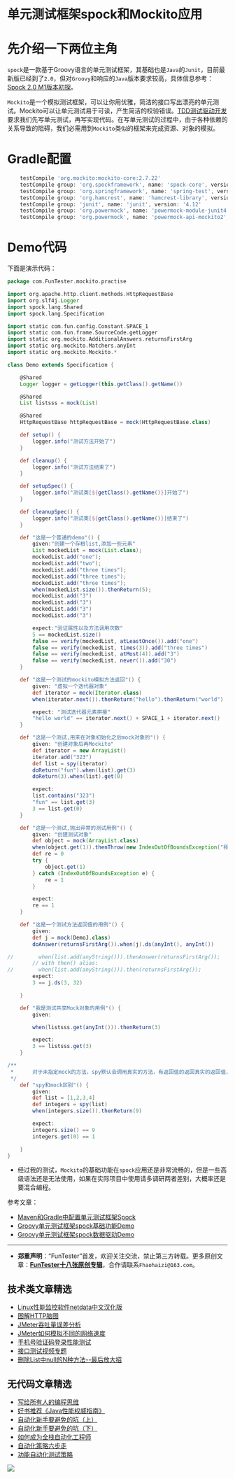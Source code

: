 # 单元测试框架spock和Mockito应用

# 先介绍一下两位主角

`spock`是一款基于Groovy语言的单元测试框架，其基础也是`Java`的`Junit`，目前最新版已经到了`2.0`，但对`Groovy`和响应的`Java`版本要求较高，具体信息参考：[Spock 2.0 M1版本初探](https://mp.weixin.qq.com/s/nyYh2QzER03kIk-w9P9GNw)。

`Mockito`是一个模拟测试框架，可以让你用优雅，简洁的接口写出漂亮的单元测试。Mockito可以让单元测试易于可读，产生简洁的校验错误。[TDD测试驱动开发](https://mp.weixin.qq.com/s/diW_2HSbWMEsn8G6uQriOg)要求我们先写单元测试，再写实现代码。在写单元测试的过程中，由于各种依赖的关系导致的阻碍，我们必需用到`Mockito`类似的框架来完成资源、对象的模拟。

# Gradle配置


```Groovy
    testCompile 'org.mockito:mockito-core:2.7.22'
    testCompile group: 'org.spockframework', name: 'spock-core', version: '1.3-groovy-2.5'
    testCompile group: 'org.springframework', name: 'spring-test', version: '5.1.9.RELEASE'
    testCompile group: 'org.hamcrest', name: 'hamcrest-library', version: '1.3'
    testCompile group: 'junit', name: 'junit', version: '4.12'
    testCompile group: 'org.powermock', name: 'powermock-module-junit4', version: '2.0.0'
    testCompile group: 'org.powermock', name: 'powermock-api-mockito2', version: '2.0.2'
```

# Demo代码

下面是演示代码：


```Groovy
package com.FunTester.mockito.practise

import org.apache.http.client.methods.HttpRequestBase
import org.slf4j.Logger
import spock.lang.Shared
import spock.lang.Specification

import static com.fun.config.Constant.SPACE_1
import static com.fun.frame.SourceCode.getLogger
import static org.mockito.AdditionalAnswers.returnsFirstArg
import static org.mockito.Matchers.anyInt
import static org.mockito.Mockito.*

class Demo extends Specification {

    @Shared
    Logger logger = getLogger(this.getClass().getName())

    @Shared
    List listsss = mock(List)

    @Shared
    HttpRequestBase httpRequestBase = mock(HttpRequestBase.class)

    def setup() {
        logger.info("测试方法开始了")
    }

    def cleanup() {
        logger.info("测试方法结束了")
    }

    def setupSpec() {
        logger.info("测试类[${getClass().getName()}]开始了")
    }

    def cleanupSpec() {
        logger.info("测试类[${getClass().getName()}]结束了")
    }

    def "这是一个普通的demo"() {
        given:"创建一个存根list,添加一些元素"
        List mockedList = mock(List.class);
        mockedList.add("one");
        mockedList.add("two");
        mockedList.add("three times");
        mockedList.add("three times");
        mockedList.add("three times");
        when(mockedList.size()).thenReturn(5);
        mockedList.add("3")
        mockedList.add("3")
        mockedList.add("3")
        mockedList.add("3")

        expect:"验证属性以及方法调用次数"
        5 == mockedList.size()
        false == verify(mockedList, atLeastOnce()).add("one")
        false == verify(mockedList, times(3)).add("three times")
        false == verify(mockedList, atMost(4)).add("3")
        false == verify(mockedList, never()).add("30")
    }

    def "这是一个测试的mockito模拟方法返回"() {
        given: "虚拟一个迭代器对象"
        def iterator = mock(Iterator.class)
        when(iterator.next()).thenReturn("hello").thenReturn("world")

        expect: "测试迭代器元素拼接"
        "hello world" == iterator.next() + SPACE_1 + iterator.next()
    }

    def "这是一个测试,用来在对象初始化之后mock对象的"() {
        given: "创建对象后再Mockito"
        def iterator = new ArrayList()
        iterator.add("323")
        def list = spy(iterator)
        doReturn("fun").when(list).get(3)
        doReturn(3).when(list).get(0)

        expect:
        list.contains("323")
        "fun" == list.get(3)
        3 == list.get(0)
    }

    def "这是一个测试,抛出异常的测试用例"() {
        given: "创建测试对象"
        def object = mock(ArrayList.class)
        when(object.get(1)).thenThrow(new IndexOutOfBoundsException("我是测试"))//只能抛出可能的抛出的异常
        def re = 0
        try {
            object.get(1)
        } catch (IndexOutOfBoundsException e) {
            re = 1
        }

        expect:
        re == 1
    }

    def "这是一个测试方法返回值的用例"() {
        given:
        def j = mock(DemoJ.class)
        doAnswer(returnsFirstArg()).when(j).ds(anyInt(), anyInt())

//        when(list.add(anyString())).thenAnswer(returnsFirstArg());
        // with then() alias:
//        when(list.add(anyString())).then(returnsFirstArg());
        expect:
        3 == j.ds(3, 32)

    }

    def "我是测试共享Mock对象的用例"() {
        given:

        when(listsss.get(anyInt())).thenReturn(3)

        expect:
        3 == listsss.get(3)
    }

/**
 *      对于未指定mock的方法，spy默认会调用真实的方法，有返回值的返回真实的返回值，而mock默认不执行，有返回值的，默认返回null
 */
    def "spy和mock区别"() {
        given:
        def list = [1,2,3,4]
        def integers = spy(list)
        when(integers.size()).thenReturn(9)

        expect:
        integers.size() == 9
        integers.get(0) == 1

    }
}

```

* 经过我的测试，`Mockito`的基础功能在`spock`应用还是非常流畅的，但是一些高级语法还是无法使用，如果在实际项目中使用请多调研两者差别，大概率还是要混合编程。

参考文章：

- [Maven和Gradle中配置单元测试框架Spock](https://mp.weixin.qq.com/s/kL5keijAAZwmq_DO1NDBtw)
- [Groovy单元测试框架spock基础功能Demo](https://mp.weixin.qq.com/s/fQCyIyeQANbu2YP2ML6_8Q)
- [Groovy单元测试框架spock数据驱动Demo](https://mp.weixin.qq.com/s/uCAB7Mxt1JZW229aKp-uVQ)

---
* **郑重声明**：“FunTester”首发，欢迎关注交流，禁止第三方转载。更多原创文章：**[FunTester十八张原创专辑](https://mp.weixin.qq.com/s/Le-tpC79pIpacHXGOkkYWw)**，合作请联系`Fhaohaizi@163.com`。

## 技术类文章精选

- [Linux性能监控软件netdata中文汉化版](https://mp.weixin.qq.com/s/fdXtK-5WwKnxjLZdyg6-nA)
- [图解HTTP脑图](https://mp.weixin.qq.com/s/100Vm8FVEuXs0x6rDGTipw)
- [JMeter吞吐量误差分析](https://mp.weixin.qq.com/s/jHKmFNrLmjpihnoigNNCSg)
- [JMeter如何模拟不同的网络速度](https://mp.weixin.qq.com/s/1FCwNN2htfTGF6ItdkcCzw)
- [手机号验证码登录性能测试](https://mp.weixin.qq.com/s/i-j8fJAdcsJ7v8XPOnPDAw)
- [接口测试视频专题](https://mp.weixin.qq.com/s/4mKpW3QiVRee3kcVOSraog)
- [删除List中null的N种方法--最后放大招](https://mp.weixin.qq.com/s/4mfskN781dybyL59dbSbeQ)

## 无代码文章精选

- [写给所有人的编程思维](https://mp.weixin.qq.com/s/Oj33UCnYfbUgzsBzEm2GPQ)
- [好书推荐《Java性能权威指南》](https://mp.weixin.qq.com/s/YWd5Yx6n7887g1lMLTcsWQ)
- [自动化新手要避免的坑（上）](https://mp.weixin.qq.com/s/MjcX40heTRhEgCFhInoqYQ)
- [自动化新手要避免的坑（下）](https://mp.weixin.qq.com/s/azDUo1IO5JgkJIS9n1CMRg)
- [如何成为全栈自动化工程师](https://mp.weixin.qq.com/s/j2rQ3COFhg939KLrgKr_bg)
- [自动化策略六步走](https://mp.weixin.qq.com/s/He69k8iCKhTKD1j-yV6M5g)
- [功能自动化测试策略](https://mp.weixin.qq.com/s/qHmcblN4cD4JK6jT7oU4fQ)

![](https://mmbiz.qpic.cn/mmbiz_jpg/13eN86FKXzCxr0Sa2MXpNKicZE024zJm73r4hrjticMMYViagtaSXxwsyhmRmOrdXPXfS5zB2ILHtaqNSoWGRwa8Q/640?wx_fmt=jpeg&tp=webp&wxfrom=5&wx_lazy=1&wx_co=1)